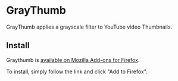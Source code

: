 # GrayThumb

GrayThumb applies a grayscale filter to YouTube video Thumbnails.

## Install

Graythumb is [available on Mozilla Add-ons for Firefox](https://addons.mozilla.org/en-US/firefox/addon/graythumb/).

To install, simply follow the link and click "Add to Firefox".

